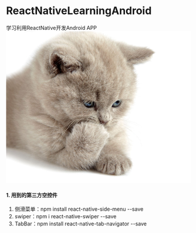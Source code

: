 # ReactNativeLearningAndroid
学习利用ReactNative开发Android APP
![测试图片](https://github.com/ibelieve-mm/ReactNativeLearningAndroid/blob/master/src/imgs/pet1.jpg)


#### 1. 用到的第三方空控件
1. 侧滑菜单：npm install react-native-side-menu --save
2. swiper：npm i react-native-swiper --save
3. TabBar：npm install react-native-tab-navigator --save